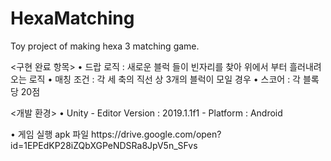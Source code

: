 # HexaMatching

Toy project of making hexa 3 matching game.

<구현 완료 항목>
• 드랍 로직 : 새로운 블럭 들이 빈자리를 찾아 위에서 부터 흘러내려 오는 로직
• 매칭 조건 : 각 세 축의 직선 상 3개의 블럭이 모일 경우
• 스코어 : 각 블록 당 20점

<개발 환경>
• Unity 
	- Editor Version : 2019.1.1f1
	- Platform : Android

<Link>
•	게임 실행 apk 파일
https://drive.google.com/open?id=1EPEdKP28iZQbXGPeNDSRa8JpV5n_SFvs